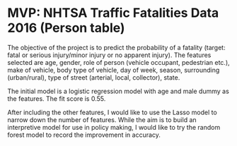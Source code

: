 # MVP: NHTSA Traffic Fatalities Data 2016 (Person table)

The objective of the project is to predict the probability of a fatality (target: fatal or serious injury/minor injury or no apparent injury). The features selected are age, gender, role of person (vehicle occupant, pedestrian etc.), make of vehicle, body type of vehicle, day of week, season, surrounding (urban/rural), type of street (arterial, local, collector), state. 

The initial model is a logistic regression model with age and male dummy as the features. The fit score is 0.55. 

After including the other features, I would like to use the Lasso model to narrow down the number of features. While the aim is to build an interpretive model for use in policy making, I would like to try the random forest model to record the improvement in accuracy.  